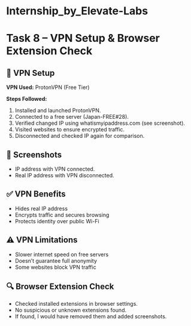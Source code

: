 # Internship_by_Elevate-Labs
# Task 8 – VPN Setup & Browser Extension Check

## 🔐 VPN Setup

**VPN Used:** ProtonVPN (Free Tier)

**Steps Followed:**
1. Installed and launched ProtonVPN.
2. Connected to a free server (Japan-FREE#28).
3. Verified changed IP using whatismyipaddress.com (see screenshot).
4. Visited websites to ensure encrypted traffic.
5. Disconnected and checked IP again for comparison.

## 📸 Screenshots
- IP address with VPN connected.
- Real IP address with VPN disconnected.

## ✅ VPN Benefits
- Hides real IP address
- Encrypts traffic and secures browsing
- Protects identity over public Wi-Fi

## ⚠️ VPN Limitations
- Slower internet speed on free servers
- Doesn’t guarantee full anonymity
- Some websites block VPN traffic

## 🔍 Browser Extension Check
- Checked installed extensions in browser settings.
- No suspicious or unknown extensions found.
- If found, I would have removed them and added screenshots.


